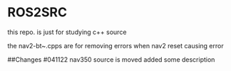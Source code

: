 # ROS2SRC
this repo. is just for studying c++ source

the nav2-bt~.cpps are for removing errors when nav2 reset causing error

##Changes
#041122
nav350 source is moved
added some description
